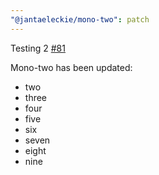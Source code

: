 ```yaml
---
"@jantaeleckie/mono-two": patch
---
```

    
Testing 2 [#81](https://github.com/@jantaeleckie/monorepo-release-changesets/pull/81)
    
Mono-two has been updated:
 - two
 - three
 - four
 - five
 - six
 - seven
 - eight
 - nine
